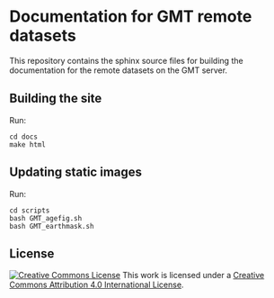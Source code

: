 # Documentation for GMT remote datasets

This repository contains the sphinx source files for building the documentation
for the remote datasets on the GMT server.

## Building the site

Run:

    cd docs
    make html

## Updating static images

Run:

    cd scripts
    bash GMT_agefig.sh
    bash GMT_earthmask.sh

## License

[![Creative Commons License](https://i.creativecommons.org/l/by/4.0/88x31.png)](http://creativecommons.org/licenses/by/4.0/)
This work is licensed under a
[Creative Commons Attribution 4.0 International License](http://creativecommons.org/licenses/by/4.0/).
